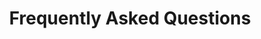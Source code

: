 ---
templateKey: faq-page
title: Frequently Asked Questions
faq:
  faqHead: Frequently Asked Questions
  questionsAndAns:
    - question: What is Primily ? 
      answer: primily is an IVR
    - question: What is Primily ? 
      answer: primily is an IVR
    - question: What is Primily ? 
      answer: primily is an IVR
    - question: What is Primily ? 
      answer: primily is an IVR
    - question: What is Primily ? 
      answer: primily is an IVR
seo:
  browserTitle: FAQ | Primily
  description: >-
    Frequently Asked Questions.
  title: FAQ | Primily
---